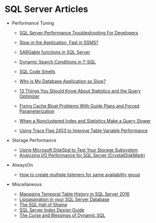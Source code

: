 # SQL Server Articles

   - Performance Tuning
     - [SQL Server Performance Troubleshooting For Developers](https://www.red-gate.com/simple-talk/sql/performance/basic-sql-server-performance-troubleshooting-for-developers/)
     - [Slow in the Application, Fast in SSMS?](http://www.sommarskog.se/query-plan-mysteries.html)
     - [SARGable functions in SQL Server](http://sqlblog.com/blogs/rob_farley/archive/2010/01/22/sargable-functions-in-sql-server.aspx)
     - [Dynamic Search Conditions in T-SQL](http://www.sommarskog.se/dynamic_sql.html)
     - [SQL Code Smells](https://www.red-gate.com/simple-talk/sql/t-sql-programming/sql-code-smells/)     
     - [Why is My Database Application so Slow?](https://www.red-gate.com/simple-talk/dotnet/net-performance/database-application-slow/)
     
     - [13 Things You Should Know About Statistics and the Query Optimizer](https://www.red-gate.com/simple-talk/sql/t-sql-programming/13-things-you-should-know-about-statistics-and-the-query-optimizer/)
     - [Fixing Cache Bloat Problems With Guide Plans and Forced Parameterization](https://www.red-gate.com/simple-talk/sql/performance/fixing-cache-bloat-problems-with-guide-plans-and-forced-parameterization/)
     - [When a Nonclustered Index and Statistics Make a Query Slower](https://sqlworkbooks.com/2017/05/when-a-nonclustered-index-and-statistics-make-a-query-slower/)
     - [Using Trace Flag 2453 to Improve Table Variable Performance](https://www.brentozar.com/archive/2017/02/using-trace-flag-2453-improve-table-variable-performance/)

   - Storage Performance
     - [Using Microsoft DiskSpd to Test Your Storage Subsystem](https://sqlperformance.com/2015/08/io-subsystem/diskspd-test-storage)
     - [Analyzing I/O Performance for SQL Server (CrystalDiskMark)](https://sqlperformance.com/2015/05/io-subsystem/analyzing-io-performance-for-sql-server)

   - AlwaysOn
     - [How to create multiple listeners for same availability group](https://blogs.msdn.microsoft.com/sqlalwayson/2012/02/03/how-to-create-multiple-listeners-for-same-availability-group-goden-yao/)

   - Miscellaneous
     - [Managing Temporal Table History in SQL Server 2016](https://www.mssqltips.com/sqlservertip/4674/managing-temporal-table-history-in-sql-server-2016/)
     - [Lipoaspiration in your SQL Server Database](https://www.red-gate.com/simple-talk/sql/performance/lipoaspiration-in-your-sql-server-database/)
     - [The SQL Hall of Shame](http://sqlblog.com/blogs/adam_machanic/archive/2017/06/14/the-sql-hall-of-shame.aspx)
     - [SQL Server Index Design Guide](https://technet.microsoft.com/en-us/library/jj835095.aspx)
     - [The Curse and Blessings of Dynamic SQL](http://sommarskog.se/dyn-search.html)
